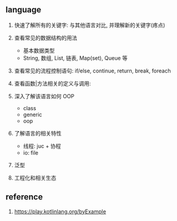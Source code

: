 ## language

1. 快速了解所有的关键字: 与其他语言对比, 并理解新的关键字(疼点)
2. 查看常见的数据结构的用法

   - 基本数据类型
   - String, 数组, List, 链表, Map(set), Queue 等

3. 查看常见的流程控制语句: if/else, continue, return, break, foreach
4. 查看函数|方法相关的定义与调用:
5. 深入了解该语言如何 OOP

   - class
   - generic
   - oop

6. 了解语言的相关特性

   - 线程: juc + 协程
   - io: file

7. 泛型
8. 工程化和相关生态

## reference

1. https://play.kotlinlang.org/byExample
